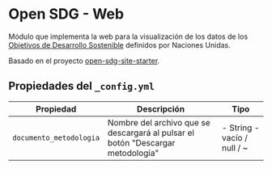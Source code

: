 # Open SDG - Web

Módulo que implementa la web para la visualización de los datos de los [Objetivos de Desarrollo Sostenible](https://www.un.org/sustainabledevelopment/sustainable-development-goals/) definidos por Naciones Unidas.

Basado en el proyecto [open-sdg-site-starter](https://github.com/open-sdg/open-sdg-site-starter).

## Propiedades del `_config.yml`

| Propiedad               | Descripción                                                                     | Tipo                        |
|-------------------------|---------------------------------------------------------------------------------|-----------------------------|
| `documento_metodologia` | Nombre del archivo que se descargará al pulsar el botón "Descargar metodología" | - String - vacío / null / ~ |
